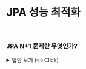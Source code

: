 # JPA 성능 최적화  
<br>

### JPA N+1 문제란 무엇인가?

<details>
   <summary> 답안 보기 (👈 Click)</summary>
[참고: 자바 ORM 표준 JPA 프로그래밍] 
  
+ JPA로 애플리케이션을 개발할 때, 성능상 가장 주의해야 하는 것이 N+1문제입니다. <br> 
  
  ```
  @Entity
  public class Member{
  
    @Id @GeneratedValue
    private Long id;
  
    @OneToMany(mappedBy = "member", fetch = FetchType.EAGER)
    private List<Order> orders = new ArrayList<Order>(); 
  
  }
  ```
  
  ```
  @Entity
  @Table(name = "ORDERS")
  public class Order{
  
   @Id @GeneratedValue
   private Long id;
  
   @ManyToOne
   private Member member;
 ```
  
 회원과 주문 정보는 1:N, N:1 양방향 연관관계입니다. <br> 
 그리고 회원이 참조하는 주문정보인 Member.orders를 즉시 로딩으로 설정했습니다. <br>   
   
</details>

-----------------------
  
 ### 즉시 로딩과 N+1문제는 어떻게 연관되는가?

<details>
   <summary> 답안 보기 (👈 Click)</summary>
<br />
[참고: 자바 ORM 표준 JPA 프로그래밍] 
 
+ 특정 회원 하나를 em.find() 메소드로 조회하면, 즉시 로딩으로 설정한 주문정보도 함께 조회합니다. <br>
  ```
   em.find(Member.class, id); 
  ```
  실행된 SQL은 다음과 같습니다. 
  ```
   SELECT M.*, O.*
   FROM
     MEMBER M 
   OUTER JOIN ORDERS O ON M.ID = O.MEMBER_ID
  ```
  여기서 함께 조회하는 방법이 중요한데, SQL을 두 번 실행하는 것이 아니라 조인을 사용해서 한 번의 SQL로 회원과 주문정보를 함께 조회합니다. <br> 
  여기까지만 보면 즉시 로딩이 상당히 좋아보입니다. <br> 
  문제는 JPQL을 사용할 때 발생합니다. <br> 
  다음 코드를 봅시다. <br> 
  
  ```
  List<Member> members = em.createQuery("select m from Member m", Member.class).getResultList(); 
  ```
  
  JPQL을 실행하면 JPA는 이것을 분석해서 SQL을 생성합니다. <br> 
  이 때는, 즉시 로딩과 지연 로딩에 대해서 전혀 신경 쓰지 않고, JPQL만 사용해서 SQL을 생성합니다. <br> 
  따라서 다음과 같은 SQL이 실행됩니다. <br> 
  ```
    SELECT * FROM MEMBER;
  ```
  SQL의 실행 결과로 먼저 회원 엔티티를 애플리케이션에 로딩합니다. <br> 
  그런데 회원 엔티티와 연관된 주문 컬렉션이 즉시 로딩으로 설정되어 있으므로, <br> 
  JPA는 주문 컬렉션을 즉시 로딩하려고 다음 SQL을 추가로 실행합니다. <br> 
  ```
    SELECT * FROM ORDERS WHERE MEMBER_ID=?
  ```
  조회된 회원이 하나면 이렇게 총 2번의 SQL을 실행하지만, 조회된 회원이 5명이라면 어떻게 될까? <br> 
  
  ```
   SELECT * FROM MEMBER;
   SELECT * FROM ORDERS WHERE MEMBER_ID = 1; // 회원과 연관된 주문
   SELECT * FROM ORDERS WHERE MEMBER_ID = 2; // 회원과 연관된 주문
   SELECT * FROM ORDERS WHERE MEMBER_ID = 3; // 회원과 연관된 주문
   SELECT * FROM ORDERS WHERE MEMBER_ID = 4; // 회원과 연관된 주문
   SELECT * FROM ORDERS WHERE MEMBER_ID = 5; // 회원과 연관된 주문
  ```
  먼저 회원 조회 SQL로 5명의 회원 엔티티를 조회했습니다. <br> 
  그리고 조회한 각각의 회원 엔티티와 연관된 주문 컬렉션을 즉시 조회하려고 <br>
  총 5번의 SQL을 추가로 실행했습니다. <br> 
  이처럼 처음 실행한 SQL의 결과 수만큼 추가로 SQL을 실행하는 것을 N+1문제라 합니다. <br> 
  즉시 로딩은 JPQL을 실행할 때 N+1문제가 발생할 수 있습니다. 
  
</details>

----------------------- 
